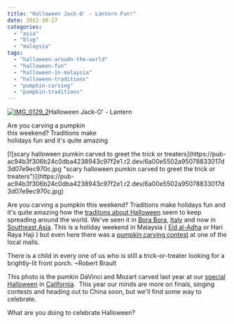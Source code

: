 ```yaml
---
title: "Halloween Jack-O' - Lantern Fun!"
date: 2012-10-27
categories: 
  - "asia"
  - "blog"
  - "malaysia"
tags: 
  - "halloween-aroudn-the-world"
  - "halloween-fun"
  - "halloween-in-malaysia"
  - "halloween-traditions"
  - "pumpkin-carving"
  - "pumpkin-traditions"
---
```


[![IMG_0129_2](https://pub-ac94b3f306b24c0dba4238943c97f2e1.r2.dev/6a00e5502a95078833017ee47d328a970d.jpg "IMG_0129_2")](https://pub-ac94b3f306b24c0dba4238943c97f2e1.r2.dev/6a00e5502a95078833017ee47d328a970d.jpg)Halloween Jack-O' - Lantern  
  
Are you carving a pumpkin  
this weekend? Traditions make  
holidays fun and it's quite amazing

<!--more--> [![scary halloween pumkin carved to greet the trick or treaters](https://pub-ac94b3f306b24c0dba4238943c97f2e1.r2.dev/6a00e5502a95078833017d3d07e9ec970c.jpg "scary halloween pumkin carved to greet the trick or treaters")](https://pub-ac94b3f306b24c0dba4238943c97f2e1.r2.dev/6a00e5502a95078833017d3d07e9ec970c.jpg)  
  
Are you carving a pumpkin this weekend? Traditions make holidays fun and it's quite amazing how the [traditons about Halloween](http://soultravelers3new.local/2011/10/halloween-around-the-world.html "Halloween around the world") seem to keep spreading around the world. We've seen it in [Bora Bora](http://soultravelers3new.local/2010/10/happy-halloween-traveling-around-the-world-celebrations-for-kids.html "bora bora"), [Italy](http://soultravelers3new.local/2008/03/ahhhumbria.html "itay umbria travel") and now in [Southeast Asia](http://soultravelers3new.local/2011/01/tropical-winter-home-in-penang-malaysia-location-indenpendent-digital-nomad-long-term-travel-tips-.html "south east Asia winter vacation"). This is a holiday weekend in Malaysia ( [Eid al-Adha](http://en.wikipedia.org/wiki/Eid_al-Adha "eid al adha") or Hari Raya Haji ) but even here there was a [pumpkin carving contest](http://thestar.com.my/news/story.asp?file=/2012/10/27/nation/12233987&sec=nation "pumpkin carving contest") at one of the local malls.  
  
There is a child in every one of us who is still a trick-or-treater looking for a brightly-lit front porch. ~Robert Brault  
  
  
This photo is the pumkin DaVinci and Mozart carved last year at our [special Halloween](http://soultravelers3new.local/2011/10/enchanting-halloween-california-style-1.html "special halloween") in [California](http://soultravelers3new.local/2012/02/beautiful-capitola-californias-oldest-beach.html "California beach town capitola").  This year our minds are more on finals, singing contests and heading out to China soon, but we'll find some way to celebrate.  
  
What are you doing to celebrate Halloween?
